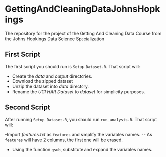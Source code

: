 # GettingAndCleaningDataJohnsHopkings
The repository for the project of the Getting And Cleaning Data Course from the Johns Hopkings Data Science Specialization

## First Script
The first script you should run is `Setup Dataset.R`. That script will:

- Create the *data* and *output* directories.
- Download the zipped dataset
- Unzip the dataset into *data* directory.
- Rename the *UCI HAR Dataset* to *dataset* for simplicity purposes.

## Second Script

After running `Setup Dataset.R`, you should run `run_analysis.R`. That script will:

-Import *features.txt* as `features` and simplify the variables names.
-- As `features` will have 2 columns, the first one will be erased.
+ Using the function `gsub`, substitute and expand the variables names.
